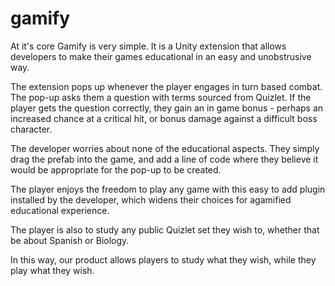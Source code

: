 # gamify

At it's core Gamify is very simple. It is a Unity extension that allows developers to make their games educational in an easy and unobstrusive way.

The extension pops up whenever the player engages in turn based combat. The pop-up asks them a question with terms sourced from Quizlet. 
If the player gets the question correctly, they gain an in game bonus - perhaps an increased chance at a critical hit, or bonus damage against a difficult boss character.

The developer worries about none of the educational aspects. 
They simply drag the prefab into the game, and add a line of code where they believe it would be appropriate for the pop-up to be created.

The player enjoys the freedom to play any game with this easy to add plugin installed by the developer, which widens their choices for agamified educational experience.

The player is also to study any public Quizlet set they wish to, whether that be about Spanish or Biology.

In this way, our product allows players to study what they wish, while they play what they wish.
